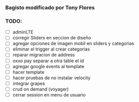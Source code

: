 ### Bagisto modificado por Tony Flores

### TODO:

- [ ] adminLTE
- [ ] corregir Sliders en seccion de diseño
- [ ] agregar opciones de imagen mobil en sliders y categorias
- [ ] eliminar el trigger al crear categorias
- [ ] reparar migracion de address
- [ ] oxxo pay separar a otra table el id
- [ ] agregar google events al template
- [ ] hacer template
- [ ] hacer pruebas de no instalar velocity
- [ ] integrar grapes
- [ ] crud on demand (voyager)
- [ ] cerrar session en menu de usuario
